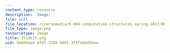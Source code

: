 ```yaml
---
content_type: resource
description: 'Image: '
file: null
file_location: /coursemedia/6-004-computation-structures-spring-2017/0b60eaa46fdf228d08013f5feb045bea_Slide15.png
file_type: image/png
resourcetype: Image
title: Slide15.png
uid: 0b60eaa4-6fdf-228d-0801-3f5feb045bea
---
```

